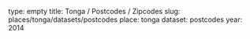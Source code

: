 type: empty
title: Tonga / Postcodes / Zipcodes
slug: places/tonga/datasets/postcodes
place: tonga
dataset: postcodes
year: 2014
